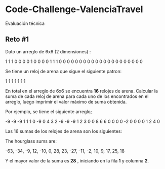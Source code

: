 # Code-Challenge-ValenciaTravel
Evaluación técnica 


## Reto #1

Dato un arreglo de 6x6 (2 dimensiones) :

1 1 1 0 0 0
0 1 0 0 0 0
1 1 1 0 0 0
0 0 0 0 0 0
0 0 0 0 0 0
0 0 0 0 0 0

Se tiene un reloj de arena que sigue el siguiente patron:

1 1 1
  1
1 1 1

En total en el arreglo de 6x6 se encuentra **16** relojes de arena. Calcular la suma de cada reloj de arena para cada uno de los encontrados en el arreglo, luego imprimir el valor máximo de suma obtenida.

Por ejemplo, se tiene el siguiente arreglo;

-9 -9 -9  1 1 1 
 0 -9  0  4 3 2
-9 -9 -9  1 2 3
 0  0  8  6 6 0
 0  0  0 -2 0 0
 0  0  1  2 4 0
 
 Las 16 sumas de los relojes de arena son los siguientes:
 
 The  hourglass sums are:

-63, -34, -9, 12, 
-10,   0, 28, 23, 
-27, -11, -2, 10, 
  9,  17, 25, 18
  
 Y el mayor valor de la suma es **28** , iniciando en la fila **1** y columna **2**.
  
  
  
